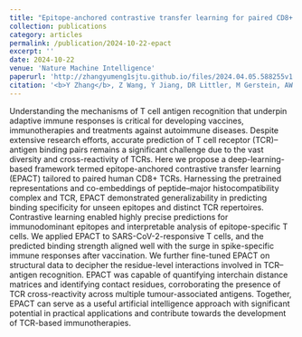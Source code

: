 ```yaml
---
title: "Epitope-anchored contrastive transfer learning for paired CD8+ T cell receptor-antigen recognition"
collection: publications
category: articles
permalink: /publication/2024-10-22-epact
excerpt: ''
date: 2024-10-22
venue: 'Nature Machine Intelligence'
paperurl: 'http://zhangyumeng1sjtu.github.io/files/2024.04.05.588255v1.full.pdf'
citation: '<b>Y Zhang</b>, Z Wang, Y Jiang, DR Littler, M Gerstein, AW Purcell, J Rossjohn, HY Ou & J Song. (2024) Epitope-anchored contrastive transfer learning for paired CD8+ T cell receptor-antigen recognition. <i>Nature Machine Intelligence</i>, https://doi.org/10.1038/s42256-024-00913-8.'
---
```

Understanding the mechanisms of T cell antigen recognition that underpin adaptive immune responses is critical for developing vaccines, immunotherapies and treatments against autoimmune diseases. Despite extensive research efforts, accurate prediction of T cell receptor (TCR)–antigen binding pairs remains a significant challenge due to the vast diversity and cross-reactivity of TCRs. Here we propose a deep-learning-based framework termed epitope-anchored contrastive transfer learning (EPACT) tailored to paired human CD8+ TCRs. Harnessing the pretrained representations and co-embeddings of peptide–major histocompatibility complex and TCR, EPACT demonstrated generalizability in predicting binding specificity for unseen epitopes and distinct TCR repertoires. Contrastive learning enabled highly precise predictions for immunodominant epitopes and interpretable analysis of epitope-specific T cells. We applied EPACT to SARS-CoV-2-responsive T cells, and the predicted binding strength aligned well with the surge in spike-specific immune responses after vaccination. We further fine-tuned EPACT on structural data to decipher the residue-level interactions involved in TCR–antigen recognition. EPACT was capable of quantifying interchain distance matrices and identifying contact residues, corroborating the presence of TCR cross-reactivity across multiple tumour-associated antigens. Together, EPACT can serve as a useful artificial intelligence approach with significant potential in practical applications and contribute towards the development of TCR-based immunotherapies.
